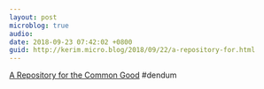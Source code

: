 ```yaml
---
layout: post
microblog: true
audio: 
date: 2018-09-23 07:42:02 +0800
guid: http://kerim.micro.blog/2018/09/22/a-repository-for.html
---
```

[A Repository for the Common Good](http://www.anthropology-news.org/index.php/2018/09/18/a-repository-for-the-common-good/) #dendum
